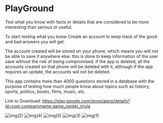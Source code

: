 # PlayGround

Test what you know with facts or details that are considered to be more interesting than serious or useful.

To start testing what you know Create an account to keep track of the good and bad answers you will get.

The account created will be stored on your phone, which means you will not be able to save it anywhere else. this is done to keep information of the user save without the risk of being compromised. If the app is deleted, all the accounts created on that phone will be deleted with it, although if the app requires an update, the accounts will not be deleted.

This app contains more than 4000 questions stored in a database with the purpose of testing how much people know about topics such as history, sports, politics, books, films, music, etc.

Link to Download: https://play.google.com/store/apps/details?id=com.companyname.game_center_trivia


![img(2)](https://user-images.githubusercontent.com/87811682/222494296-e4db62b4-817d-4803-8330-878a3a9d27f4.png)
![img(4)](https://user-images.githubusercontent.com/87811682/222494298-38e880d1-b845-43a5-92a6-bedba206ec68.png)
![img(5)](https://user-images.githubusercontent.com/87811682/222494300-b41f5a22-b5f7-425a-9166-8b9c02a472d2.png)
![img(3)](https://user-images.githubusercontent.com/87811682/222494301-d03d253a-21e5-42c4-8fcc-10bbce035969.png)
![img(1)](https://user-images.githubusercontent.com/87811682/222494304-25b552e7-ac96-450f-8ee0-b50f6a132ea7.png)
